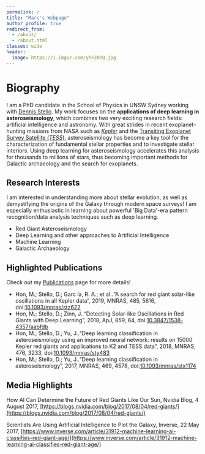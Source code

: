 ```yaml
---
permalink: /
title: "Marc's Webpage"
author_profile: true
redirect_from: 
  - /about/
  - /about.html
classes: wide
header:
  image: https://i.imgur.com/yhFZ8TQ.jpg
---
```



Biography
======
I am a PhD candidate in the School of Physics in UNSW Sydney working with [Dennis Stello](https://research.unsw.edu.au/people/associate-professor-dennis-stello). My work focuses on the **applications of deep learning in asteroseismology**, which combines two very exciting research fields: artificial intelligence and astronomy. With great strides in recent exoplanet-hunting missions from NASA such as [_Kepler_](https://www.nasa.gov/mission_pages/kepler/main/index.html) and the [Transiting Exoplanet Survey Satellite (_TESS_)](https://www.nasa.gov/tess-transiting-exoplanet-survey-satellite), asteroseismology has become a key tool for the characterization of fundamental stellar properties and to investigate stellar interiors. Using deep learning for asteroseismology accelerates this analysis for thousands to millions of stars, thus becoming important methods for Galactic archaeology and the search for exoplanets. 


Research Interests
------
I am interested in understanding more about stellar evolution, as well as demystifying the origins of the Galaxy through modern space surveys! I am especially enthusiastic in learning about powerful 'Big Data'-era pattern recognition/data analysis techniques such as deep learning.

* Red Giant Asteroseismology
* Deep Learning and other approaches to Artificial Intelligence
* Machine Learning
* Galactic Archaeology


Highlighted Publications
------
Check out my [Publications](https://mtyhon.github.io/publications/) page for more details!

* Hon, M.; Stello, D.; Garc ́ıa, R. A.; et al..“A search for red giant solar-like oscillations in all Kepler data”, 2019, MNRAS, 485, 5616, doi:[10.1093/mnras/stz622](https://doi.org/10.1093/mnras/stz622)
* Hon, M.; Stello, D.; Zinn, J..“Detecting Solar-like Oscillations in Red Giants with Deep Learning”, 2018, ApJ, 859, 64, doi:[10.3847/1538-4357/aabfdb](https://doi.org/10.3847/1538-4357/aabfdb)
* Hon, M.; Stello, D.; Yu, J..“Deep learning classification in asteroseismology using an improved neural network: results on 15000 Kepler red giants and applications to K2 and TESS data”, 2018, MNRAS, 476, 3233, doi:[10.1093/mnras/sty483](10.1093/mnras/sty483)
* Hon, M.; Stello, D.; Yu, J..“Deep learning classification in asteroseismology”, 2017, MNRAS, 469, 4578, doi:[10.1093/mnras/stx1174](10.1093/mnras/stx1174)

Media Highlights
------
How AI Can Determine the Future of Red Giants Like Our Sun, Nvidia Blog, 4 August 2017, [https://blogs.nvidia.com/blog/2017/08/04/red-giants/](https://blogs.nvidia.com/blog/2017/08/04/red-giants/)

Scientists Are Using Artificial Intelligence to Plot the Galaxy, Inverse, 22 May 2017, [https://www.inverse.com/article/31912-machine-learning-ai-classifies-red-giant-age/](https://www.inverse.com/article/31912-machine-learning-ai-classifies-red-giant-age/)


